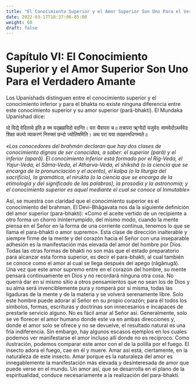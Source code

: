 ```yaml
---
title: "El Conocimiento Superior y el Amor Superior Son Uno Para el Verdadero Amante"
date: 2022-03-17T18:37:06-05:00
weight: 60
draft: false
---
```


# Capítulo VI: El Conocimiento Superior y el Amor Superior Son Uno Para el Verdadero Amante

Los Upanishads distinguen entre el conocimiento superior y el conocimiento inferior y para el bhakta no existe ninguna diferencia entre este conocimiento superior y su amor superior \(parâ-bhakti\). El Mundaka Upanishad dice:

व्दे विद्ये वेदितव्ये इति ह स्म यद्ब्रह्मविदो वदन्ति। परा चैवापरा च॥ तत्रापरा ॠग्वेदो यजुर्वदः सामवेदोऽथर्ववेदः शिक्षा कल्पो व्याकरणं निरुक्तं छन्दो ज्योतिषमिति। अथ परा यया तदक्षरमधिगम्यते॥

*«Los conocedores del brahmán declaran que hay dos clases de conocimiento dignas de ser conocidas, a saber: el superior \(parâ\) y el inferior \(aparâ\). El conocimiento inferior está formado por el Rig-Veda, el Yajur-Veda, el Sâma-Veda, el Atharva-Veda, el shikshâ \(o la ciencia que se encarga de la pronunciación y el acento\), el kalpa \(o la liturgia del sacrificio\), la gramática, el nirukta \(o la ciencia que se encarga de la etimología y del significado de las palabras\), la prosodia y la astronomía; y el conocimiento superior es aquel mediante el cual se conoce al Inmutable»*

Así, se muestra con claridad que el conocimiento superior es el conocimiento del brahman. El Devi-Bhâgavata nos da la siguiente definición del amor superior \(para-bhakti\): «Como el aceite vertido de un recipiente a otro forma un chorro ininterrumpido, del mismo modo, cuando la mente piensa en el Señor en la forma de una corriente continua, tenemos lo que se llama el para-bhakti o amor supremo». Esta clase de dirección inalterable y siempre firme de la mente y del corazón hacia el Señor con una inseparable adhesión es la manifestación más elevada del amor del hombre por Dios. Todas las otras formas de bhakti no son más que el estado preparatorio para alcanzar esta forma superior, es decir el para-bhakti, al cual también se conoce como el amor al cual se llega después del apego \(râgânugâ\). Una vez que este amor supremo entre en el corazón del hombre, su mente pensará continuamente en Dios y no recordará ninguna otra cosa. No querrá dar en sí mismo sitio a otros pensamientos que no sean los de Dios y su alma será invenciblemente pura y romperá por sí misma, todas las ligaduras de la mente y de la materia y se volverá serenamente libre. Solo este hombre puede adorar al Señor en su propio corazón; para él todos los símbolos, formas, escrituras y doctrinas son innecesarios e incapaces de prestarle servicio alguno. No es fácil amar al Señor así. Generalmente, solo se ve florecer el amor humano donde este va en ambas direcciones y, donde el amor solo se ofrece y no se devuelve, el resultado natural es una fría indiferencia. Sin embargo, hay algunos escasos ejemplos en los cuales podemos ver manifestarse el amor incluso allí donde no es recíproco. Como ilustración, podemos comparar este amor con el de la polilla por el fuego. El insecto adora el fuego, cae en él y muere. Amar así está, ciertamente, en la naturaleza de este insecto. Amar porque es la naturaleza del amor es innegablemente la manifestación más elevada y desinteresada de amor que puede verse en el mundo. Un amor así, que se desarrolla en el plano de la espiritualidad, conduce necesariamente a la realización del para-bhakti.
